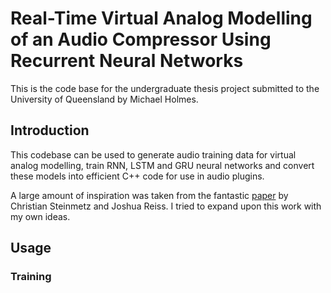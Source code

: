 # Real-Time Virtual Analog Modelling of an Audio Compressor Using Recurrent Neural Networks
This is the code base for the undergraduate thesis project submitted to the University of Queensland by Michael Holmes.
## Introduction
This codebase can be used to generate audio training data for virtual analog modelling, train RNN, LSTM and GRU neural networks and convert these models into efficient C++ code for use in audio plugins.

A large amount of inspiration was taken from the fantastic [paper](https://arxiv.org/abs/2102.06200) by Christian Steinmetz and Joshua Reiss. I tried to expand upon this work with my own ideas.

## Usage
### Training
